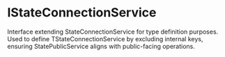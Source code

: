 # IStateConnectionService

Interface extending StateConnectionService for type definition purposes.
Used to define TStateConnectionService by excluding internal keys, ensuring StatePublicService aligns with public-facing operations.
